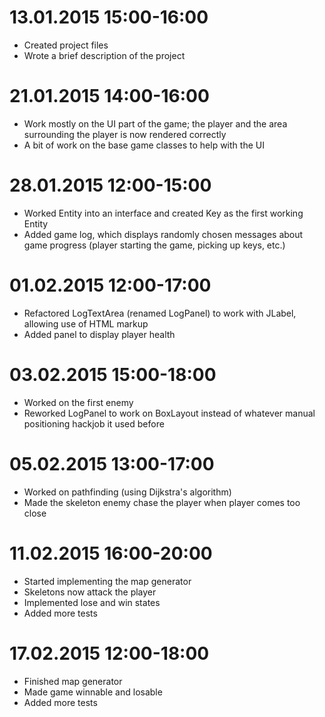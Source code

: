 13.01.2015
15:00-16:00
===
- Created project files
- Wrote a brief description of the project

21.01.2015
14:00-16:00
===
- Work mostly on the UI part of the game; the player and the area surrounding the player is now rendered correctly
- A bit of work on the base game classes to help with the UI

28.01.2015
12:00-15:00
===
- Worked Entity into an interface and created Key as the first working Entity
- Added game log, which displays randomly chosen messages about game progress (player starting the game, picking up keys, etc.)

01.02.2015
12:00-17:00
===
- Refactored LogTextArea (renamed LogPanel) to work with JLabel, allowing use of HTML markup
- Added panel to display player health

03.02.2015
15:00-18:00
===
- Worked on the first enemy
- Reworked LogPanel to work on BoxLayout instead of whatever manual positioning hackjob it used before

05.02.2015
13:00-17:00
===
- Worked on pathfinding (using Dijkstra's algorithm)
- Made the skeleton enemy chase the player when player comes too close

11.02.2015
16:00-20:00
===
- Started implementing the map generator
- Skeletons now attack the player
- Implemented lose and win states
- Added more tests

17.02.2015
12:00-18:00
===
- Finished map generator
- Made game winnable and losable
- Added more tests

